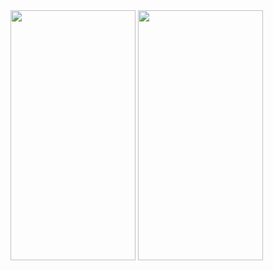 
<img src="https://github.com/user-attachments/assets/683f387d-4622-4f4e-a62c-3e849560203b" data-canonical-src="https://github.com/user-attachments/assets/683f387d-4622-4f4e-a62c-3e849560203b" width="200" height="400" />
<img src="https://github.com/user-attachments/assets/31dc95fa-ae39-493a-8139-18d26aa65657" data-canonical-src="https://github.com/user-attachments/assets/31dc95fa-ae39-493a-8139-18d26aa65657" width="200" height="400" />
